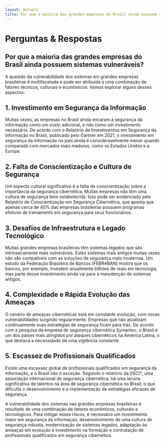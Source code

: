 ```yaml
---
layout: default
title: Por que a maioria das grandes empresas do Brasil ainda possuem sistemas vulneráveis??
---
```


# Perguntas & Respostas

## Por que a maioria das grandes empresas do Brasil ainda possuem sistemas vulneráveis?

A questão da vulnerabilidade dos sistemas em grandes empresas brasileiras é multifacetada e pode ser atribuída a uma combinação de fatores técnicos, culturais e econômicos. Vamos explorar alguns desses aspectos:

## 1. Investimento em Segurança da Informação

Muitas vezes, as empresas no Brasil ainda encaram a segurança da informação como um custo adicional, e não como um investimento necessário. De acordo com o Relatório de Investimentos em Segurança da Informação no Brasil, publicado pelo Gartner em 2021, o investimento em segurança da informação no país ainda é consideravelmente menor quando comparado com mercados mais maduros, como os Estados Unidos e a Europa.

## 2. Falta de Conscientização e Cultura de Segurança

Um aspecto cultural significativo é a falta de conscientização sobre a importância da segurança cibernética. Muitas empresas não têm uma cultura de segurança bem estabelecida. Isso pode ser evidenciado pelo Relatório de Conscientização em Segurança Cibernética, que aponta que apenas cerca de 40% das empresas brasileiras possuem programas efetivos de treinamento em segurança para seus funcionários.

## 3. Desafios de Infraestrutura e Legado Tecnológico

Muitas grandes empresas brasileiras têm sistemas legados que são intrinsecamente mais vulneráveis. Estes sistemas mais antigos muitas vezes não são compatíveis com as soluções de segurança mais modernas. Um estudo da Federação Brasileira de Bancos (FEBRABAN) mostra que os bancos, por exemplo, investem anualmente bilhões de reais em tecnologia, mas parte desse investimento ainda vai para a manutenção de sistemas antigos.

## 4. Complexidade e Rápida Evolução das Ameaças

O cenário de ameaças cibernéticas está em constante evolução, com novas vulnerabilidades surgindo regularmente. Empresas que não atualizam continuamente suas estratégias de segurança ficam para trás. De acordo com a pesquisa da empresa de segurança cibernética Symantec, o Brasil é um dos países mais atingidos por ataques cibernéticos na América Latina, o que destaca a necessidade de uma vigilância constante.

## 5. Escassez de Profissionais Qualificados

Existe uma escassez global de profissionais qualificados em segurança da informação, e o Brasil não é exceção. Segundo o relatório da (ISC)², uma associação internacional de segurança cibernética, há uma lacuna significativa de talentos na área de segurança cibernética no Brasil, o que dificulta o desenvolvimento e a implementação de estratégias eficazes de segurança.

A vulnerabilidade dos sistemas nas grandes empresas brasileiras é resultado de uma combinação de fatores econômicos, culturais e tecnológicos. Para mitigar esses riscos, é necessário um investimento maior em segurança da informação, desenvolvimento de uma cultura de segurança robusta, modernização de sistemas legados, adaptação às ameaças em evolução e investimento na formação e contratação de profissionais qualificados em segurança cibernética.
